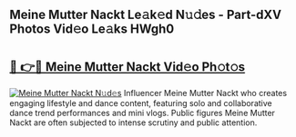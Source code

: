 ## Meine Mutter Nackt Le𝚊k𝚎d N𝚞𝚍es - Part-dXV Photos Vid𝚎o Le𝚊ks HWgh0

# <h2><a href="http://fbanij.evod.top/?m=Meine+Mutter+Nackt">🔗 👉🔴 Meine Mutter Nackt Vid𝚎o Ph𝚘t𝚘s</a></h2>

[![Meine Mutter Nackt N𝚞d𝚎s](https://i.imgur.com/8V9OHl7.gif)](http://fbanij.evod.top/?m=Meine+Mutter+Nackt)
Influencer Meine Mutter Nackt who creates engaging lifestyle and dance content, featuring solo and collaborative dance trend performances and mini vlogs. Public figures Meine Mutter Nackt are often subjected to intense scrutiny and public attention. 
